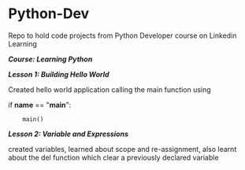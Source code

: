 # Python-Dev
Repo to hold code projects from Python Developer course on Linkedin Learning

**_Course: Learning Python_**

**_Lesson 1: Building Hello World_**

Created hello world application calling the main function using 

if __name__ == "__main__":
    
        main()
        
        
**_Lesson 2: Variable and Expressions_**

created variables, learned about scope and re-assignment, 
also learnt about the del function which clear a previously 
declared variable


